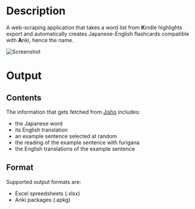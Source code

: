 # Description
A web-scraping application that takes a word list from **K**indle highlights export and automatically creates Japanese-English flashcards compatible with **A**nki, hence the name.

![Screenshot](screenshot.png)

# Output

## Contents

The information that gets fetched from [Jisho](https://jisho.org) includes:
- the Japanese word
- its English translation
- an example sentence selected at random
- the reading of the example sentence with furigana
- the English translations of the example sentence

## Format

Supported output formats are: 
- Excel spreedsheets (.xlsx)
- Anki packages (.apkg)